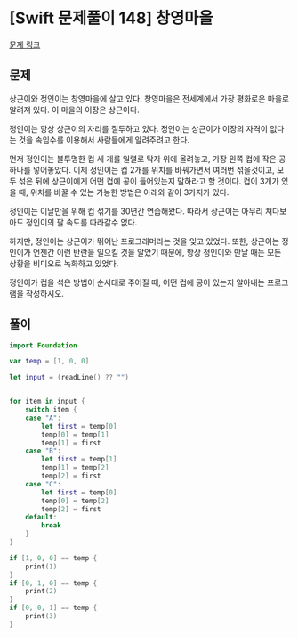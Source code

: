 # [Swift 문제풀이 148] 창영마을 

[문제 링크](https://www.acmicpc.net/problem/3028)

## 문제

상근이와 정인이는 창영마을에 살고 있다. 창영마을은 전세계에서 가장 평화로운 마을로 알려져 있다. 이 마을의 이장은 상근이다.

정인이는 항상 상근이의 자리를 질투하고 있다. 정인이는 상근이가 이장의 자격이 없다는 것을 속임수를 이용해서 사람들에게 알려주려고 한다. 

먼저 정인이는 불투명한 컵 세 개를 일렬로 탁자 위에 올려놓고, 가장 왼쪽 컵에 작은 공 하나를 넣어놓았다. 이제 정인이는 컵 2개를 위치를 바꿔가면서 여러번 섞을것이고, 모두 섞은 뒤에 상근이에게 어떤 컵에 공이 들어있는지 말하라고 할 것이다. 컵이 3개가 있을 때, 위치를 바꿀 수 있는 가능한 방법은 아래와 같이 3가지가 있다.

정인이는 이날만을 위해 컵 섞기를 30년간 연습해왔다. 따라서 상근이는 아무리 쳐다보아도 정인이의 팔 속도를 따라갈수 없다.

하지만, 정인이는 상근이가 뛰어난 프로그래머라는 것을 잊고 있었다. 또한, 상근이는 정인이가 언젠간 이런 반란을 일으킬 것을 알았기 때문에, 항상 정인이와 만날 때는 모든 상황을 비디오로 녹화하고 있었다.

정인이가 컵을 섞은 방법이 순서대로 주어질 때, 어떤 컵에 공이 있는지 알아내는 프로그램을 작성하시오.


## 풀이

```swift
import Foundation

var temp = [1, 0, 0]

let input = (readLine() ?? "")


for item in input {
    switch item {
    case "A":
        let first = temp[0]
        temp[0] = temp[1]
        temp[1] = first
    case "B":
        let first = temp[1]
        temp[1] = temp[2]
        temp[2] = first
    case "C":
        let first = temp[0]
        temp[0] = temp[2]
        temp[2] = first
    default:
        break
    }
}

if [1, 0, 0] == temp {
    print(1)
}
if [0, 1, 0] == temp {
    print(2)
}
if [0, 0, 1] == temp {
    print(3)
}
```
